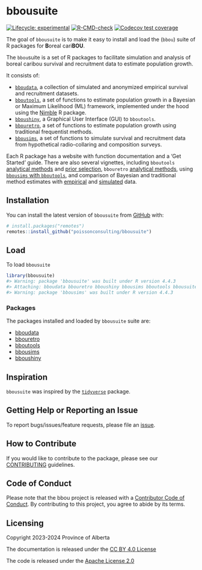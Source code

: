 
<!-- README.md is generated from README.Rmd. Please edit that file -->

# bbousuite

<!-- badges: start -->

[![Lifecycle:
experimental](https://img.shields.io/badge/lifecycle-experimental-orange.svg)](https://lifecycle.r-lib.org/articles/stages.html#experimental)
[![R-CMD-check](https://github.com/poissonconsulting/bbousuite/actions/workflows/R-CMD-check.yaml/badge.svg)](https://github.com/poissonconsulting/bbousuite/actions/workflows/R-CMD-check.yaml)
[![Codecov test
coverage](https://codecov.io/gh/poissonconsulting/bbousuite/branch/main/graph/badge.svg)](https://app.codecov.io/gh/poissonconsulting/bbousuite?branch=main)
<!-- badges: end -->

The goal of `bbousuite` is to make it easy to install and load the
(`bbou`) suite of R packages for **B**oreal cari**BOU**.

The `bbou`suite is a set of R packages to facilitate simulation and
analysis of boreal caribou survival and recruitment data to estimate
population growth.

It consists of:

- [`bboudata`](https://poissonconsulting.github.io/bboudata/), a
  collection of simulated and anonymized empirical survival and
  recruitment datasets.  
- [`bboutools`](https://poissonconsulting.github.io/bboutools/), a set
  of functions to estimate population growth in a Bayesian or Maximum
  Likelihood (ML) framework, implemented under the hood using the
  [Nimble](https://r-nimble.org) R package.  
- [`bboushiny`](https://poissonconsulting.github.io/bboushiny/), a
  Graphical User Interface (GUI) to `bboutools`.  
- [`bbouretro`](https://poissonconsulting.github.io/bbouretro/), a set
  of functions to estimate population growth using traditional
  frequentist methods.  
- [`bbousims`](https://poissonconsulting.github.io/bbousims/), a set of
  functions to simulate survival and recruitment data from hypothetical
  radio-collaring and composition surveys.

Each R package has a website with function documentation and a ‘Get
Started’ guide. There are also several vignettes, including `bboutools`
[analytical
methods](https://poissonconsulting.github.io/bboutools/articles/methods.html)
and [prior
selection](https://poissonconsulting.github.io/bboutools/articles/priors.html),
`bbouretro` [analytical
methods](https://poissonconsulting.github.io/bbouretro/articles/retro-methods.html),
using [`bbousims` with
`bboutools`](https://poissonconsulting.github.io/bbousims/articles/bboutools.html),
and comparison of Bayesian and traditional method estimates with
[empirical](https://poissonconsulting.github.io/bbousuite/articles/empirical-comparisons.html)
and
[simulated](https://poissonconsulting.github.io/bbousuite/articles/simulations.html)
data.

## Installation

You can install the latest version of `bbousuite` from
[GitHub](https://github.com/poissonconsulting/bbousuite) with:

``` r
# install.packages("remotes")
remotes::install_github("poissonconsulting/bbousuite")
```

## Load

To load `bbousuite`

``` r
library(bbousuite)
#> Warning: package 'bbousuite' was built under R version 4.4.3
#> Attaching: bboudata bbouretro bboushiny bbousims bboutools bbousuite
#> Warning: package 'bbousims' was built under R version 4.4.3
```

### Packages

The packages installed and loaded by `bbousuite` suite are:

- [bboudata](https://github.com/poissonconsulting/bboudata)
- [bbouretro](https://github.com/poissonconsulting/bbouretro)
- [bboutools](https://github.com/poissonconsulting/bboutools)
- [bbousims](https://github.com/poissonconsulting/bbousims)
- [bboushiny](https://github.com/poissonconsulting/bboushiny)

## Inspiration

`bbousuite` was inspired by the
[`tidyverse`](https://github.com/tidyverse/tidyverse) package.

## Getting Help or Reporting an Issue

To report bugs/issues/feature requests, please file an
[issue](https://github.com/poissonconsulting/bbousuite/issues/).

## How to Contribute

If you would like to contribute to the package, please see our
[CONTRIBUTING](https://github.com/poissonconsulting/bbousuite/blob/master/.github/CONTRIBUTING.md)
guidelines.

## Code of Conduct

Please note that the bbou project is released with a [Contributor Code
of
Conduct](https://contributor-covenant.org/version/2/1/CODE_OF_CONDUCT.html).
By contributing to this project, you agree to abide by its terms.

## Licensing

Copyright 2023-2024 Province of Alberta  

The documentation is released under the [CC BY 4.0
License](https://creativecommons.org/licenses/by/4.0/)

The code is released under the [Apache License
2.0](https://www.apache.org/licenses/LICENSE-2.0)
